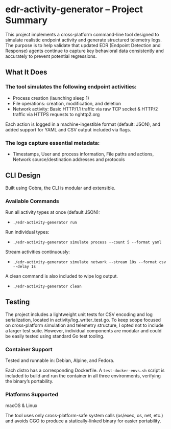 # edr-activity-generator – Project Summary

This project implements a cross-platform command-line tool designed to simulate realistic endpoint activity and generate structured telemetry logs. The purpose is to help validate that updated EDR (Endpoint Detection and Response) agents continue to capture key behavioral data consistently and accurately to prevent potential regressions.

## What It Does

### The tool simulates the following endpoint activities:
- Process creation (launching sleep 1)
- File operations: creation, modification, and deletion
- Network activity: Basic HTTP/1.1 traffic via raw TCP socket & HTTP/2 traffic via HTTPS requests to nghttp2.org

Each action is logged in a machine-ingestible format (default: JSON), and added support for YAML and CSV output included via flags.

### The logs capture essential metadata:
- Timestamps, User and process information, File paths and actions, Network source/destination addresses and protocols

## CLI Design
Built using Cobra, the CLI is modular and extensible.

### Available Commands
Run all activity types at once (default JSON):
- `./edr-activity-generator run`

Run individual types:
- `./edr-activity-generator simulate process --count 5 --format yaml`

Stream activities continuously:
- `./edr-activity-generator simulate network --stream 10s --format csv --delay 1s`

A clean command is also included to wipe log output.
- `./edr-activity-generator clean`

## Testing
The project includes a lightweight unit tests for CSV encoding and log serialization, located in activity/log_writer_test.go. To keep scope focused on cross-platform simulation and telemetry structure, I opted not to include a larger test suite. However, individual components are modular and could be easily tested using standard Go test tooling.

### Container Support
Tested and runnable in: Debian, Alpine, and Fedora.

Each distro has a corresponding Dockerfile. A `test-docker-envs.sh` script is included to build and run the container in all three environments, verifying the binary’s portability.

### Platforms Supported
macOS & Linux

The tool uses only cross-platform-safe system calls (os/exec, os, net, etc.) and avoids CGO to produce a statically-linked binary for easier portability.